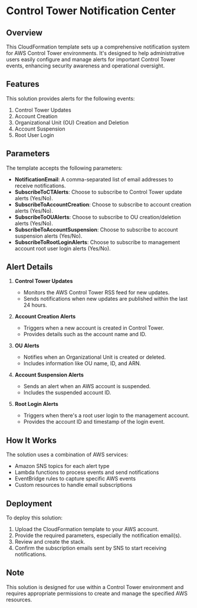 # Control Tower Notification Center

## Overview

This CloudFormation template sets up a comprehensive notification system for AWS Control Tower environments. It's designed to help administrative users easily configure and manage alerts for important Control Tower events, enhancing security awareness and operational oversight.

## Features

This solution provides alerts for the following events:

1. Control Tower Updates
2. Account Creation
3. Organizational Unit (OU) Creation and Deletion
4. Account Suspension
5. Root User Login

## Parameters

The template accepts the following parameters:

- **NotificationEmail**: A comma-separated list of email addresses to receive notifications.
- **SubscribeToCTAlerts**: Choose to subscribe to Control Tower update alerts (Yes/No).
- **SubscribeToAccountCreation**: Choose to subscribe to account creation alerts (Yes/No).
- **SubscribeToOUAlerts**: Choose to subscribe to OU creation/deletion alerts (Yes/No).
- **SubscribeToAccountSuspension**: Choose to subscribe to account suspension alerts (Yes/No).
- **SubscribeToRootLoginAlerts**: Choose to subscribe to management account root user login alerts (Yes/No).

## Alert Details

1. **Control Tower Updates**
   - Monitors the AWS Control Tower RSS feed for new updates.
   - Sends notifications when new updates are published within the last 24 hours.

2. **Account Creation Alerts**
   - Triggers when a new account is created in Control Tower.
   - Provides details such as the account name and ID.

3. **OU Alerts**
   - Notifies when an Organizational Unit is created or deleted.
   - Includes information like OU name, ID, and ARN.

4. **Account Suspension Alerts**
   - Sends an alert when an AWS account is suspended.
   - Includes the suspended account ID.

5. **Root Login Alerts**
   - Triggers when there's a root user login to the management account.
   - Provides the account ID and timestamp of the login event.

## How It Works

The solution uses a combination of AWS services:

- Amazon SNS topics for each alert type
- Lambda functions to process events and send notifications
- EventBridge rules to capture specific AWS events
- Custom resources to handle email subscriptions

## Deployment

To deploy this solution:

1. Upload the CloudFormation template to your AWS account.
2. Provide the required parameters, especially the notification email(s).
3. Review and create the stack.
4. Confirm the subscription emails sent by SNS to start receiving notifications.

## Note

This solution is designed for use within a Control Tower environment and requires appropriate permissions to create and manage the specified AWS resources.